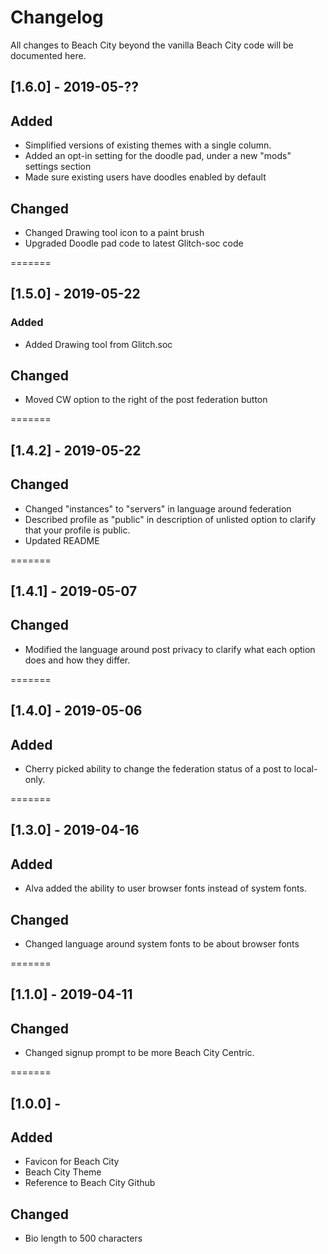 Changelog
=========

All changes to Beach City beyond the vanilla Beach City code will be documented here.

## [1.6.0] - 2019-05-??
## Added
- Simplified versions of existing themes with a single column.
- Added an opt-in setting for the doodle pad, under a new "mods" settings section
- Made sure existing users have doodles enabled by default

## Changed
- Changed Drawing tool icon to a paint brush
- Upgraded Doodle pad code to latest Glitch-soc code

=======
## [1.5.0] - 2019-05-22
### Added
- Added Drawing tool from Glitch.soc

## Changed
- Moved CW option to the right of the post federation button


=======
## [1.4.2] - 2019-05-22
## Changed
- Changed "instances" to "servers" in language around federation
- Described profile as "public" in description of unlisted option to clarify that your profile is public.
- Updated README

=======
## [1.4.1] - 2019-05-07
## Changed
- Modified the language around post privacy to clarify what each option does and how they differ.

=======
## [1.4.0] - 2019-05-06
## Added
- Cherry picked ability to change the federation status of a post to local-only.

=======
## [1.3.0] - 2019-04-16
## Added
- Alva added the ability to user browser fonts instead of system fonts.

## Changed
- Changed language around system fonts to be about browser fonts

=======
## [1.1.0] - 2019-04-11
## Changed
- Changed signup prompt to be more Beach City Centric.

=======
## [1.0.0] - 
## Added
- Favicon for Beach City
- Beach City Theme
- Reference to Beach City Github

## Changed
- Bio length to 500 characters